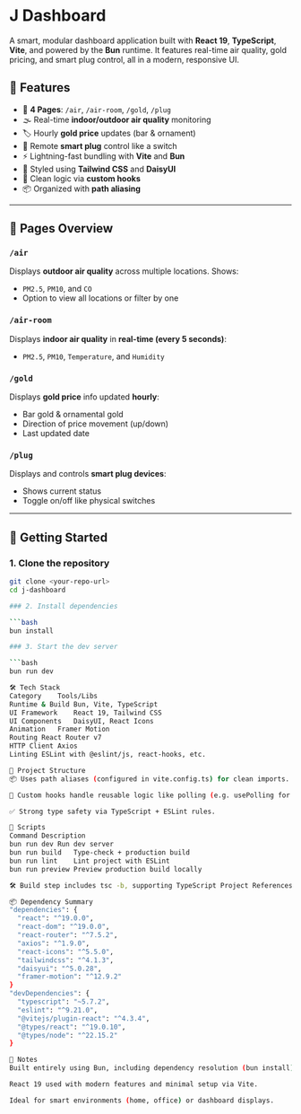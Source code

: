 # J Dashboard

A smart, modular dashboard application built with **React 19**, **TypeScript**, **Vite**, and powered by the **Bun** runtime. It features real-time air quality, gold pricing, and smart plug control, all in a modern, responsive UI.

## 🚀 Features

- 🔗 **4 Pages**: `/air`, `/air-room`, `/gold`, `/plug`
- 🌫️ Real-time **indoor/outdoor air quality** monitoring
- 🏷️ Hourly **gold price** updates (bar & ornament)
- 🔌 Remote **smart plug** control like a switch
- ⚡ Lightning-fast bundling with **Vite** and **Bun**
- 💅 Styled using **Tailwind CSS** and **DaisyUI**
- 🧠 Clean logic via **custom hooks**
- 📦 Organized with **path aliasing**

---

## 📁 Pages Overview

### `/air`
Displays **outdoor air quality** across multiple locations. Shows:
- `PM2.5`, `PM10`, and `CO`
- Option to view all locations or filter by one

### `/air-room`
Displays **indoor air quality** in **real-time (every 5 seconds)**:
- `PM2.5`, `PM10`, `Temperature`, and `Humidity`

### `/gold`
Displays **gold price** info updated **hourly**:
- Bar gold & ornamental gold
- Direction of price movement (up/down)
- Last updated date

### `/plug`
Displays and controls **smart plug devices**:
- Shows current status
- Toggle on/off like physical switches

---

## 🧪 Getting Started

### 1. Clone the repository

```bash
git clone <your-repo-url>
cd j-dashboard

### 2. Install dependencies

```bash
bun install

### 3. Start the dev server

```bash
bun run dev

🛠 Tech Stack
Category	Tools/Libs
Runtime & Build	Bun, Vite, TypeScript
UI Framework	React 19, Tailwind CSS
UI Components	DaisyUI, React Icons
Animation	Framer Motion
Routing	React Router v7
HTTP Client	Axios
Linting	ESLint with @eslint/js, react-hooks, etc.

🧠 Project Structure
📦 Uses path aliases (configured in vite.config.ts) for clean imports.

🧩 Custom hooks handle reusable logic like polling (e.g. usePolling for fetching AQI/gold).

✅ Strong type safety via TypeScript + ESLint rules.

📜 Scripts
Command	Description
bun run dev	Run dev server
bun run build	Type-check + production build
bun run lint	Lint project with ESLint
bun run preview	Preview production build locally

🛠 Build step includes tsc -b, supporting TypeScript Project References for scalable structure.

📦 Dependency Summary
"dependencies": {
  "react": "^19.0.0",
  "react-dom": "^19.0.0",
  "react-router": "^7.5.2",
  "axios": "^1.9.0",
  "react-icons": "^5.5.0",
  "tailwindcss": "^4.1.3",
  "daisyui": "^5.0.28",
  "framer-motion": "^12.9.2"
}
"devDependencies": {
  "typescript": "~5.7.2",
  "eslint": "^9.21.0",
  "@vitejs/plugin-react": "^4.3.4",
  "@types/react": "^19.0.10",
  "@types/node": "^22.15.2"
}

📌 Notes
Built entirely using Bun, including dependency resolution (bun install) and runtime (bun run).

React 19 used with modern features and minimal setup via Vite.

Ideal for smart environments (home, office) or dashboard displays.
